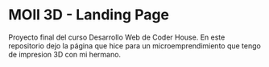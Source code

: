 # MOll 3D - Landing Page
Proyecto final del curso Desarrollo Web de Coder House.
En este repositorio dejo la página que hice para un microemprendimiento que tengo de impresion 3D con mi hermano.
